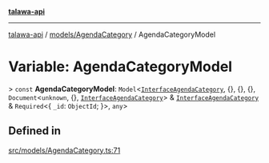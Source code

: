 [**talawa-api**](../../../README.md)

***

[talawa-api](../../../modules.md) / [models/AgendaCategory](../README.md) / AgendaCategoryModel

# Variable: AgendaCategoryModel

\> `const` **AgendaCategoryModel**: `Model`\<[`InterfaceAgendaCategory`](../interfaces/InterfaceAgendaCategory.md), \{\}, \{\}, \{\}, `Document`\<`unknown`, \{\}, [`InterfaceAgendaCategory`](../interfaces/InterfaceAgendaCategory.md)\> & [`InterfaceAgendaCategory`](../interfaces/InterfaceAgendaCategory.md) & `Required`\<\{ `_id`: `ObjectId`; \}\>, `any`\>

## Defined in

[src/models/AgendaCategory.ts:71](https://github.com/PalisadoesFoundation/talawa-api/blob/039b0f127fb8caa46d57186ab4b3bb27fe150903/src/models/AgendaCategory.ts#L71)
